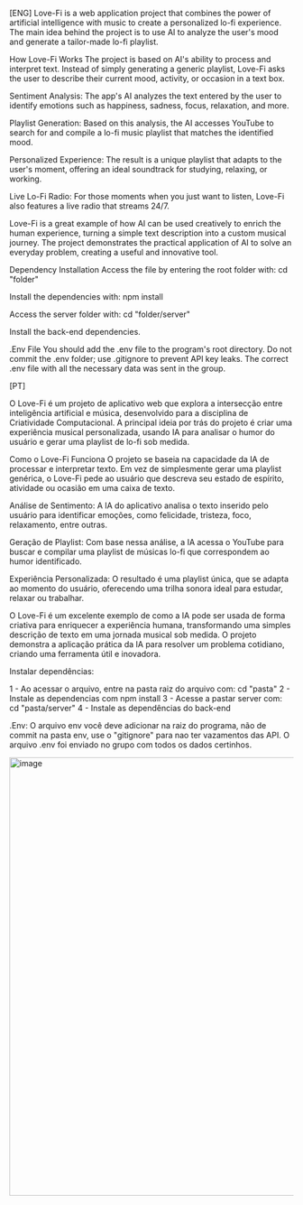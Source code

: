 [ENG]
Love-Fi is a web application project that combines the power of artificial intelligence with music to create a personalized lo-fi experience. The main idea behind the project is to use AI to analyze the user's mood and generate a tailor-made lo-fi playlist.

How Love-Fi Works
The project is based on AI's ability to process and interpret text. Instead of simply generating a generic playlist, Love-Fi asks the user to describe their current mood, activity, or occasion in a text box.

Sentiment Analysis: The app's AI analyzes the text entered by the user to identify emotions such as happiness, sadness, focus, relaxation, and more.

Playlist Generation: Based on this analysis, the AI accesses YouTube to search for and compile a lo-fi music playlist that matches the identified mood.

Personalized Experience: The result is a unique playlist that adapts to the user's moment, offering an ideal soundtrack for studying, relaxing, or working.

Live Lo-Fi Radio: For those moments when you just want to listen, Love-Fi also features a live radio that streams 24/7.

Love-Fi is a great example of how AI can be used creatively to enrich the human experience, turning a simple text description into a custom musical journey. The project demonstrates the practical application of AI to solve an everyday problem, creating a useful and innovative tool.

Dependency Installation
Access the file by entering the root folder with: cd "folder"

Install the dependencies with: npm install

Access the server folder with: cd "folder/server"

Install the back-end dependencies.

.Env File
You should add the .env file to the program's root directory. Do not commit the .env folder; use .gitignore to prevent API key leaks. The correct .env file with all the necessary data was sent in the group.


[PT]

O Love-Fi é um projeto de aplicativo web que explora a intersecção entre inteligência artificial e música, desenvolvido para a disciplina de Criatividade Computacional. A principal ideia por trás do projeto é criar uma experiência musical personalizada, usando IA para analisar o humor do usuário e gerar uma playlist de lo-fi sob medida.

Como o Love-Fi Funciona
O projeto se baseia na capacidade da IA de processar e interpretar texto. Em vez de simplesmente gerar uma playlist genérica, o Love-Fi pede ao usuário que descreva seu estado de espírito, atividade ou ocasião em uma caixa de texto.

Análise de Sentimento: A IA do aplicativo analisa o texto inserido pelo usuário para identificar emoções, como felicidade, tristeza, foco, relaxamento, entre outras.

Geração de Playlist: Com base nessa análise, a IA acessa o YouTube para buscar e compilar uma playlist de músicas lo-fi que correspondem ao humor identificado.

Experiência Personalizada: O resultado é uma playlist única, que se adapta ao momento do usuário, oferecendo uma trilha sonora ideal para estudar, relaxar ou trabalhar.


O Love-Fi é um excelente exemplo de como a IA pode ser usada de forma criativa para enriquecer a experiência humana, transformando uma simples descrição de texto em uma jornada musical sob medida. O projeto demonstra a aplicação prática da IA para resolver um problema cotidiano, criando uma ferramenta útil e inovadora.

Instalar dependências:


1 - Ao acessar o arquivo, entre na pasta raiz do arquivo com: cd "pasta"
2 - Instale as dependencias com npm install
3 - Acesse a pastar server com: cd "pasta/server"
4 - Instale as dependências do back-end

.Env:
O arquivo env você deve adicionar na raiz do programa, não de commit na pasta env, use o "gitignore" para nao ter vazamentos das API.
O arquivo .env foi enviado no grupo com todos os dados certinhos.

<img width="1904" height="777" alt="image" src="https://github.com/user-attachments/assets/3f034ce0-1128-4263-b273-1470e910dc91" />



